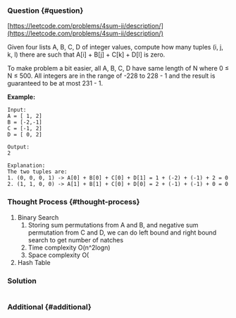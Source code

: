 ### Question {#question}

[https://leetcode.com/problems/4sum-ii/description/](https://leetcode.com/problems/4sum-ii/description/)

Given four lists A, B, C, D of integer values, compute how many tuples \(i, j, k, l\) there are such that A\[i\] + B\[j\] + C\[k\] + D\[l\] is zero.

To make problem a bit easier, all A, B, C, D have same length of N where 0 ≤ N ≤ 500. All integers are in the range of -228 to 228 - 1 and the result is guaranteed to be at most 231 - 1.

**Example:**

```
Input:
A = [ 1, 2]
B = [-2,-1]
C = [-1, 2]
D = [ 0, 2]

Output:
2

Explanation:
The two tuples are:
1. (0, 0, 0, 1) -> A[0] + B[0] + C[0] + D[1] = 1 + (-2) + (-1) + 2 = 0
2. (1, 1, 0, 0) -> A[1] + B[1] + C[0] + D[0] = 2 + (-1) + (-1) + 0 = 0
```

### Thought Process {#thought-process}

1. Binary Search
   1. Storing sum permutations from A and B, and negative sum permutation from C and D, we can do left bound and right bound search to get number of natches
   2. Time complexity O\(n^2logn\)
   3. Space complexity O\(
2. Hash Table

### Solution

```java

```

### Additional {#additional}



